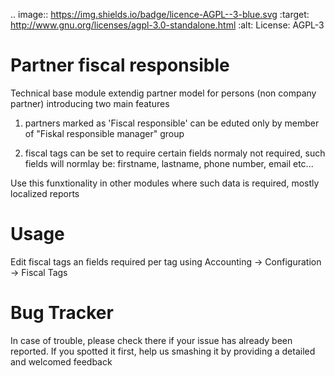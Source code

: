 .. image:: https://img.shields.io/badge/licence-AGPL--3-blue.svg
   :target: http://www.gnu.org/licenses/agpl-3.0-standalone.html
   :alt: License: AGPL-3


Partner fiscal responsible
=======================

Technical base module extendig partner model for persons (non company partner)
introducing two main features
1. partners marked as 'Fiscal responsible' can be eduted only by member of 
  "Fiskal responsible manager" group
  
2. fiscal tags can be set to require certain fields normaly not required, 
   such fields will normlay be: firstname, lastname, phone number, email etc...
   
Use this funxtionality in other modules where such data is required,
mostly localized reports


Usage
=====

Edit fiscal tags an fields required per tag using
Accounting -> Configuration -> Fiscal Tags

Bug Tracker
===========

In case of trouble, please check there if your issue has already been reported.
If you spotted it first, help us smashing it by providing a detailed and welcomed feedback
